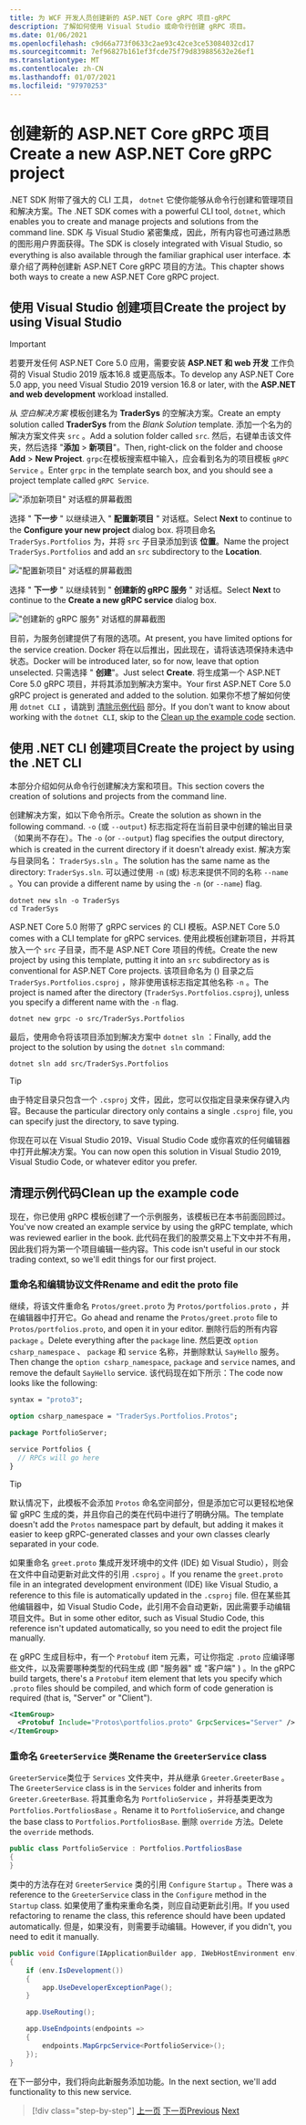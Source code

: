 ```yaml
---
title: 为 WCF 开发人员创建新的 ASP.NET Core gRPC 项目-gRPC
description: 了解如何使用 Visual Studio 或命令行创建 gRPC 项目。
ms.date: 01/06/2021
ms.openlocfilehash: c9d66a773f0633c2ae93c42ce3ce53084032cd17
ms.sourcegitcommit: 7ef96827b161ef3fcde75f79d839885632e26ef1
ms.translationtype: MT
ms.contentlocale: zh-CN
ms.lasthandoff: 01/07/2021
ms.locfileid: "97970253"
---
```

# <a name="create-a-new-aspnet-core-grpc-project"></a><span data-ttu-id="833cf-103">创建新的 ASP.NET Core gRPC 项目</span><span class="sxs-lookup"><span data-stu-id="833cf-103">Create a new ASP.NET Core gRPC project</span></span>

<span data-ttu-id="833cf-104">.NET SDK 附带了强大的 CLI 工具， `dotnet` 它使你能够从命令行创建和管理项目和解决方案。</span><span class="sxs-lookup"><span data-stu-id="833cf-104">The .NET SDK comes with a powerful CLI tool, `dotnet`, which enables you to create and manage projects and solutions from the command line.</span></span> <span data-ttu-id="833cf-105">SDK 与 Visual Studio 紧密集成，因此，所有内容也可通过熟悉的图形用户界面获得。</span><span class="sxs-lookup"><span data-stu-id="833cf-105">The SDK is closely integrated with Visual Studio, so everything is also available through the familiar graphical user interface.</span></span> <span data-ttu-id="833cf-106">本章介绍了两种创建新 ASP.NET Core gRPC 项目的方法。</span><span class="sxs-lookup"><span data-stu-id="833cf-106">This chapter shows both ways to create a new ASP.NET Core gRPC project.</span></span>

## <a name="create-the-project-by-using-visual-studio"></a><span data-ttu-id="833cf-107">使用 Visual Studio 创建项目</span><span class="sxs-lookup"><span data-stu-id="833cf-107">Create the project by using Visual Studio</span></span>

> [!IMPORTANT]
> <span data-ttu-id="833cf-108">若要开发任何 ASP.NET Core 5.0 应用，需要安装 **ASP.NET 和 web 开发** 工作负荷的 Visual Studio 2019 版本16.8 或更高版本。</span><span class="sxs-lookup"><span data-stu-id="833cf-108">To develop any ASP.NET Core 5.0 app, you need Visual Studio 2019 version 16.8 or later, with the **ASP.NET and web development** workload installed.</span></span>

<span data-ttu-id="833cf-109">从 *空白解决方案* 模板创建名为 **TraderSys** 的空解决方案。</span><span class="sxs-lookup"><span data-stu-id="833cf-109">Create an empty solution called **TraderSys** from the *Blank Solution* template.</span></span> <span data-ttu-id="833cf-110">添加一个名为的解决方案文件夹 `src` 。</span><span class="sxs-lookup"><span data-stu-id="833cf-110">Add a solution folder called `src`.</span></span> <span data-ttu-id="833cf-111">然后，右键单击该文件夹，然后选择 "**添加**  >  **新项目**"。</span><span class="sxs-lookup"><span data-stu-id="833cf-111">Then, right-click on the folder and choose **Add** > **New Project**.</span></span> <span data-ttu-id="833cf-112">`grpc`在模板搜索框中输入，应会看到名为的项目模板 `gRPC Service` 。</span><span class="sxs-lookup"><span data-stu-id="833cf-112">Enter `grpc` in the template search box, and you should see a project template called `gRPC Service`.</span></span>

!["添加新项目" 对话框的屏幕截图](media/create-project/new-grpc-project.png)

<span data-ttu-id="833cf-114">选择 " **下一步** " 以继续进入 " **配置新项目** " 对话框。</span><span class="sxs-lookup"><span data-stu-id="833cf-114">Select **Next** to continue to the **Configure your new project** dialog box.</span></span> <span data-ttu-id="833cf-115">将项目命名 `TraderSys.Portfolios` 为，并将 `src` 子目录添加到该 **位置**。</span><span class="sxs-lookup"><span data-stu-id="833cf-115">Name the project `TraderSys.Portfolios` and add an `src` subdirectory to the **Location**.</span></span>

!["配置新项目" 对话框的屏幕截图](media/create-project/configure-project.png)

<span data-ttu-id="833cf-117">选择 " **下一步** " 以继续转到 " **创建新的 gRPC 服务** " 对话框。</span><span class="sxs-lookup"><span data-stu-id="833cf-117">Select **Next** to continue to the **Create a new gRPC service** dialog box.</span></span>

!["创建新的 gRPC 服务" 对话框的屏幕截图](media/create-project/create-new-grpc-service-v2.png)

<span data-ttu-id="833cf-119">目前，为服务创建提供了有限的选项。</span><span class="sxs-lookup"><span data-stu-id="833cf-119">At present, you have limited options for the service creation.</span></span> <span data-ttu-id="833cf-120">Docker 将在以后推出，因此现在，请将该选项保持未选中状态。</span><span class="sxs-lookup"><span data-stu-id="833cf-120">Docker will be introduced later, so for now, leave that option unselected.</span></span> <span data-ttu-id="833cf-121">只需选择 " **创建**"。</span><span class="sxs-lookup"><span data-stu-id="833cf-121">Just select **Create**.</span></span> <span data-ttu-id="833cf-122">将生成第一个 ASP.NET Core 5.0 gRPC 项目，并将其添加到解决方案中。</span><span class="sxs-lookup"><span data-stu-id="833cf-122">Your first ASP.NET Core 5.0 gRPC project is generated and added to the solution.</span></span> <span data-ttu-id="833cf-123">如果你不想了解如何使用 `dotnet CLI` ，请跳到 [清除示例代码](#clean-up-the-example-code) 部分。</span><span class="sxs-lookup"><span data-stu-id="833cf-123">If you don't want to know about working with the `dotnet CLI`, skip to the [Clean up the example code](#clean-up-the-example-code) section.</span></span>

## <a name="create-the-project-by-using-the-net-cli"></a><span data-ttu-id="833cf-124">使用 .NET CLI 创建项目</span><span class="sxs-lookup"><span data-stu-id="833cf-124">Create the project by using the .NET CLI</span></span>

<span data-ttu-id="833cf-125">本部分介绍如何从命令行创建解决方案和项目。</span><span class="sxs-lookup"><span data-stu-id="833cf-125">This section covers the creation of solutions and projects from the command line.</span></span>

<span data-ttu-id="833cf-126">创建解决方案，如以下命令所示。</span><span class="sxs-lookup"><span data-stu-id="833cf-126">Create the solution as shown in the following command.</span></span> <span data-ttu-id="833cf-127">`-o` (或 `--output`) 标志指定将在当前目录中创建的输出目录（如果尚不存在）。</span><span class="sxs-lookup"><span data-stu-id="833cf-127">The `-o` (or `--output`) flag specifies the output directory, which is created in the current directory if it doesn't already exist.</span></span> <span data-ttu-id="833cf-128">解决方案与目录同名： `TraderSys.sln` 。</span><span class="sxs-lookup"><span data-stu-id="833cf-128">The solution has the same name as the directory: `TraderSys.sln`.</span></span> <span data-ttu-id="833cf-129">可以通过使用 `-n` (或) 标志来提供不同的名称 `--name` 。</span><span class="sxs-lookup"><span data-stu-id="833cf-129">You can provide a different name by using the `-n` (or `--name`) flag.</span></span>

```dotnetcli
dotnet new sln -o TraderSys
cd TraderSys
```

<span data-ttu-id="833cf-130">ASP.NET Core 5.0 附带了 gRPC services 的 CLI 模板。</span><span class="sxs-lookup"><span data-stu-id="833cf-130">ASP.NET Core 5.0 comes with a CLI template for gRPC services.</span></span> <span data-ttu-id="833cf-131">使用此模板创建新项目，并将其放入一个 `src` 子目录，而不是 ASP.NET Core 项目的传统。</span><span class="sxs-lookup"><span data-stu-id="833cf-131">Create the new project by using this template, putting it into an `src` subdirectory as is conventional for ASP.NET Core projects.</span></span> <span data-ttu-id="833cf-132">该项目命名为 () 目录之后 `TraderSys.Portfolios.csproj` ，除非使用该标志指定其他名称 `-n` 。</span><span class="sxs-lookup"><span data-stu-id="833cf-132">The project is named after the directory (`TraderSys.Portfolios.csproj`), unless you specify a different name with the `-n` flag.</span></span>

```dotnetcli
dotnet new grpc -o src/TraderSys.Portfolios
```

<span data-ttu-id="833cf-133">最后，使用命令将该项目添加到解决方案中 `dotnet sln` ：</span><span class="sxs-lookup"><span data-stu-id="833cf-133">Finally, add the project to the solution by using the `dotnet sln` command:</span></span>

```dotnetcli
dotnet sln add src/TraderSys.Portfolios
```

> [!TIP]
> <span data-ttu-id="833cf-134">由于特定目录只包含一个 `.csproj` 文件，因此，您可以仅指定目录来保存键入内容。</span><span class="sxs-lookup"><span data-stu-id="833cf-134">Because the particular directory only contains a single `.csproj` file, you can specify just the directory, to save typing.</span></span>

<span data-ttu-id="833cf-135">你现在可以在 Visual Studio 2019、Visual Studio Code 或你喜欢的任何编辑器中打开此解决方案。</span><span class="sxs-lookup"><span data-stu-id="833cf-135">You can now open this solution in Visual Studio 2019, Visual Studio Code, or whatever editor you prefer.</span></span>

## <a name="clean-up-the-example-code"></a><span data-ttu-id="833cf-136">清理示例代码</span><span class="sxs-lookup"><span data-stu-id="833cf-136">Clean up the example code</span></span>

<span data-ttu-id="833cf-137">现在，你已使用 gRPC 模板创建了一个示例服务，该模板已在本书前面回顾过。</span><span class="sxs-lookup"><span data-stu-id="833cf-137">You've now created an example service by using the gRPC template, which was reviewed earlier in the book.</span></span> <span data-ttu-id="833cf-138">此代码在我们的股票交易上下文中并不有用，因此我们将为第一个项目编辑一些内容。</span><span class="sxs-lookup"><span data-stu-id="833cf-138">This code isn't useful in our stock trading context, so we'll edit things for our first project.</span></span>

### <a name="rename-and-edit-the-proto-file"></a><span data-ttu-id="833cf-139">重命名和编辑协议文件</span><span class="sxs-lookup"><span data-stu-id="833cf-139">Rename and edit the proto file</span></span>

<span data-ttu-id="833cf-140">继续，将该文件重命名 `Protos/greet.proto` 为 `Protos/portfolios.proto` ，并在编辑器中打开它。</span><span class="sxs-lookup"><span data-stu-id="833cf-140">Go ahead and rename the `Protos/greet.proto` file to `Protos/portfolios.proto`, and open it in your editor.</span></span> <span data-ttu-id="833cf-141">删除行后的所有内容 `package` 。</span><span class="sxs-lookup"><span data-stu-id="833cf-141">Delete everything after the `package` line.</span></span> <span data-ttu-id="833cf-142">然后更改 `option csharp_namespace` 、 `package` 和 `service` 名称，并删除默认 `SayHello` 服务。</span><span class="sxs-lookup"><span data-stu-id="833cf-142">Then change the `option csharp_namespace`, `package` and `service` names, and remove the default `SayHello` service.</span></span> <span data-ttu-id="833cf-143">该代码现在如下所示：</span><span class="sxs-lookup"><span data-stu-id="833cf-143">The code now looks like the following:</span></span>

```protobuf
syntax = "proto3";

option csharp_namespace = "TraderSys.Portfolios.Protos";

package PortfolioServer;

service Portfolios {
  // RPCs will go here
}
```

> [!TIP]
> <span data-ttu-id="833cf-144">默认情况下，此模板不会添加 `Protos` 命名空间部分，但是添加它可以更轻松地保留 gRPC 生成的类，并且你自己的类在代码中进行了明确分隔。</span><span class="sxs-lookup"><span data-stu-id="833cf-144">The template doesn't add the `Protos` namespace part by default, but adding it makes it easier to keep gRPC-generated classes and your own classes clearly separated in your code.</span></span>

<span data-ttu-id="833cf-145">如果重命名 `greet.proto` 集成开发环境中的文件 (IDE) 如 Visual Studio），则会在文件中自动更新对此文件的引用 `.csproj` 。</span><span class="sxs-lookup"><span data-stu-id="833cf-145">If you rename the `greet.proto` file in an integrated development environment (IDE) like Visual Studio, a reference to this file is automatically updated in the `.csproj` file.</span></span> <span data-ttu-id="833cf-146">但在某些其他编辑器中，如 Visual Studio Code，此引用不会自动更新，因此需要手动编辑项目文件。</span><span class="sxs-lookup"><span data-stu-id="833cf-146">But in some other editor, such as Visual Studio Code, this reference isn't updated automatically, so you need to edit the project file manually.</span></span>

<span data-ttu-id="833cf-147">在 gRPC 生成目标中，有一个 `Protobuf` item 元素，可让你指定 `.proto` 应编译哪些文件，以及需要哪种类型的代码生成 (即 "服务器" 或 "客户端" ) 。</span><span class="sxs-lookup"><span data-stu-id="833cf-147">In the gRPC build targets, there's a `Protobuf` item element that lets you specify which `.proto` files should be compiled, and which form of code generation is required (that is, "Server" or "Client").</span></span>

```xml
<ItemGroup>
  <Protobuf Include="Protos\portfolios.proto" GrpcServices="Server" />
</ItemGroup>
```

### <a name="rename-the-greeterservice-class"></a><span data-ttu-id="833cf-148">重命名 `GreeterService` 类</span><span class="sxs-lookup"><span data-stu-id="833cf-148">Rename the `GreeterService` class</span></span>

<span data-ttu-id="833cf-149">`GreeterService`类位于 `Services` 文件夹中，并从继承 `Greeter.GreeterBase` 。</span><span class="sxs-lookup"><span data-stu-id="833cf-149">The `GreeterService` class is in the `Services` folder and inherits from `Greeter.GreeterBase`.</span></span> <span data-ttu-id="833cf-150">将其重命名为 `PortfolioService` ，并将基类更改为 `Portfolios.PortfoliosBase` 。</span><span class="sxs-lookup"><span data-stu-id="833cf-150">Rename it to `PortfolioService`, and change the base class to `Portfolios.PortfoliosBase`.</span></span> <span data-ttu-id="833cf-151">删除 `override` 方法。</span><span class="sxs-lookup"><span data-stu-id="833cf-151">Delete the `override` methods.</span></span>

```csharp
public class PortfolioService : Portfolios.PortfoliosBase
{
}
```

<span data-ttu-id="833cf-152">类中的方法存在对 `GreeterService` 类的引用 `Configure` `Startup` 。</span><span class="sxs-lookup"><span data-stu-id="833cf-152">There was a reference to the `GreeterService` class in the `Configure` method in the `Startup` class.</span></span> <span data-ttu-id="833cf-153">如果使用了重构来重命名类，则应自动更新此引用。</span><span class="sxs-lookup"><span data-stu-id="833cf-153">If you used refactoring to rename the class, this reference should have been updated automatically.</span></span> <span data-ttu-id="833cf-154">但是，如果没有，则需要手动编辑。</span><span class="sxs-lookup"><span data-stu-id="833cf-154">However, if you didn't, you need to edit it manually.</span></span>

```csharp
public void Configure(IApplicationBuilder app, IWebHostEnvironment env)
{
    if (env.IsDevelopment())
    {
        app.UseDeveloperExceptionPage();
    }

    app.UseRouting();

    app.UseEndpoints(endpoints =>
    {
        endpoints.MapGrpcService<PortfolioService>();
    });
}
```

<span data-ttu-id="833cf-155">在下一部分中，我们将向此新服务添加功能。</span><span class="sxs-lookup"><span data-stu-id="833cf-155">In the next section, we'll add functionality to this new service.</span></span>

>[!div class="step-by-step"]
><span data-ttu-id="833cf-156">[上一页](migrate-wcf-to-grpc.md)
>[下一页](migrate-request-reply.md)</span><span class="sxs-lookup"><span data-stu-id="833cf-156">[Previous](migrate-wcf-to-grpc.md)
[Next](migrate-request-reply.md)</span></span>
